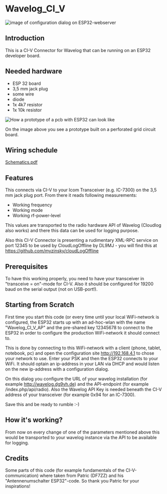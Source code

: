 # Wavelog_CI_V
![image of configuration dialog on ESP32-webserver](https://github.com/dg9vh/Wavelog_CI_V/assets/13950650/27089ca5-64ad-4599-97f2-749915e2f707)

## Introduction
This is a CI-V Connector for Wavelog that can be running on an ESP32 developer board.

## Needed hardware
* ESP 32 board
* 3,5 mm jack plug
* some wire
* diode
* 1x 4k7 resistor
* 1x 10k resistor

![How a prototype of a pcb with ESP32 can look like](https://github.com/dg9vh/Wavelog_CI_V/assets/13950650/b69d722d-725e-41cc-ac18-d5fdcf4bf325)

On the image above you see a prototype built on a perforated grid circuit board.

## Wiring schedule
[Schematics.pdf](/Documents/Schematics.pdf)

## Features
This connects via CI-V to your Icom Transceiver (e.g. IC-7300) on the 3,5 mm jack plug port.
From there it reads following measurements:
* Working frequency
* Working mode
* Working rf-power-level

This values are transported to the radio hardware API of Wavelog (Cloudlog also works) and
there this data can be used for logging purpose.

Also this CI-V Connector is presenting a rudimentary XML-RPC service on port 12345 to be used by 
CloudLogOffline by DL9MJ - you will find this at https://github.com/myzinsky/cloudLogOffline

## Prerequisites
To have this working properly, you need to have your transceiver in "transceive = on"-mode for 
CI-V. Also it should be configured for 19200 baud on the serial output (not on USB-port!).

## Starting from Scratch
First time you start this code (or every time until your local WiFi-network is configured, the
ESP32 starts up with an ad-hoc-wlan with the name "Wavelog_CI_V_AP" and the pre-shared key
12345678 to connect to the ESP32 in order to configure the production WiFi-network it should
connect to.

This is done by connecting to this WiFi-network with a client (phone, tablet, notebook, pc) and 
open the configuration site http://192.168.4.1 to chose your network to use. Enter your PSK and 
then the ESP32 connects to your WiFi. It should optain an ip-address in your LAN via DHCP and 
would listen on the new ip-address with a configuration dialog.

On this dialog you configure the URL of your wavelog installation (for example http://wavelog.dg9vh.de)
and the API-endpoint (for example /index.php/api/radio). Also the Wavelog API Key is needed beneath
the CI-V address of your transceiver (for example 0x94 for an IC-7300).

Save this and be ready to rumble :-)

## How it's working?
From now on every change of one of the parameters mentioned above this would be transported to
your wavelog instance via the API to be available for logging.

## Credits
Some parts of this code (for example fundamentals of the CI-V-communication) where taken from 
Patric (DF7ZZ) and his "Antennenumschalter ESP32"-code. So thank you Patric for your inspirations!
